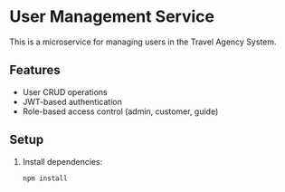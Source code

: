 # User Management Service

This is a microservice for managing users in the Travel Agency System.

## Features
- User CRUD operations
- JWT-based authentication
- Role-based access control (admin, customer, guide)

## Setup
1. Install dependencies:
   ```bash
   npm install
